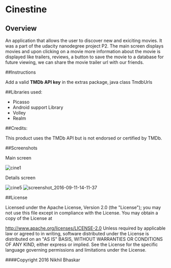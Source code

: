 # Cinestine

## Overview

An application that allows the user to discover new and exiciting movies. It was a part of the udacity nanodegree project P2. The main screen displays movies and upon clicking on a movie more information about the movie is displayed like trailers, reviews, a button to save the movie to a database for future viewing, we can share the movie trailer url with our friends.

##Instructions

Add a valid **TMDb API key** in the extras package, java class TmdbUrls

##Libraries used:

* Picasso
* Android support Library
* Volley
* Realm

##Credits: 

This product uses the TMDb API but is not endorsed or certified by TMDb.

##Screenshots

Main screen

![cine1](https://cloud.githubusercontent.com/assets/19944703/18416145/e8c4524a-7828-11e6-9e42-049e4bdb8c22.png)

Details screen

![cine5](https://cloud.githubusercontent.com/assets/19944703/18416130/8cdc4c1c-7828-11e6-93e9-12aff0b2a451.png) ![screenshot_2016-09-11-14-11-37](https://cloud.githubusercontent.com/assets/19944703/18416174/f5ca1f82-7829-11e6-8098-eb227fdc6bd0.png)







##License

Licensed under the Apache License, Version 2.0 (the "License"); you may not use this file except in compliance with the License. You may obtain a copy of the License at

http://www.apache.org/licenses/LICENSE-2.0
Unless required by applicable law or agreed to in writing, software distributed under the License is distributed on an "AS IS" BASIS, WITHOUT WARRANTIES OR CONDITIONS OF ANY KIND, either express or implied. See the License for the specific language governing permissions and limitations under the License.

####Copyright 2016 Nikhil Bhaskar
